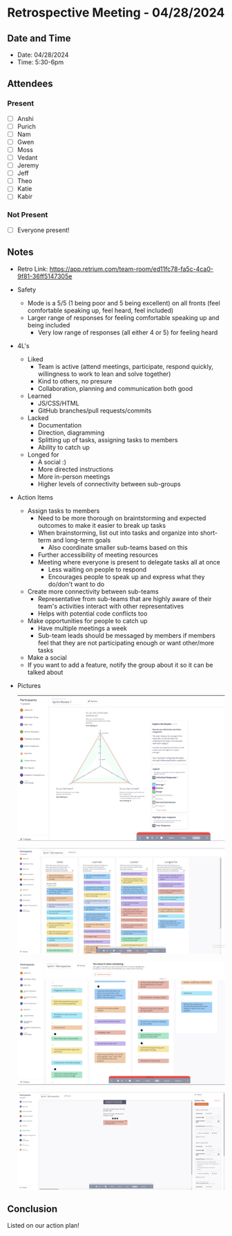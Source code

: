 # Retrospective Meeting - 04/28/2024

## Date and Time
- Date: 04/28/2024
- Time: 5:30-6pm

## Attendees
### Present
- [ ] Anshi
- [ ] Purich
- [ ] Nam
- [ ] Gwen
- [ ] Moss
- [ ] Vedant
- [ ] Jeremy
- [ ] Jeff
- [ ] Theo
- [ ] Katie
- [ ] Kabir
### Not Present
- [ ] Everyone present!

## Notes
- Retro Link: https://app.retrium.com/team-room/ed11fc78-fa5c-4ca0-9f81-36ff5147305e
- Safety
    - Mode is a 5/5 (1 being poor and 5 being excellent) on all fronts (feel comfortable speaking up, feel heard, feel included)
    - Larger range of responses for feeling comfortable speaking up and being included
        - Very low range of responses (all either 4 or 5) for feeling heard
- 4L's
    - Liked
        - Team is active (attend meetings, participate, respond quickly, willingness to work to lean and solve together)
        - Kind to others, no presure 
        - Collaboration, planning and communication both good
    - Learned
        - JS/CSS/HTML
        - GitHub branches/pull requests/commits
    - Lacked
        - Documentation
        - Direction, diagramming 
        - Splitting up of tasks, assigning tasks to members
        - Ability to catch up
    - Longed for
        - A social :)
        - More directed instructions
        - More in-person meetings 
        - Higher levels of connectivity between sub-groups 
- Action Items
    - Assign tasks to members
        - Need to be more thorough on braintstorming and expected outcomes to make it easier to break up tasks
        - When brainstorming, list out into tasks and organize into short-term and long-term goals 
            - Also coordinate smaller sub-teams based on this
        - Further accessibility of meeting resources 
        - Meeting where everyone is present to delegate tasks all at once
            - Less waiting on people to respond
            - Encourages people to speak up and express what they do/don't want to do
    -  Create more connectivity between sub-teams
        -  Representative from sub-teams that are highly aware of their team's activities interact with other representatives 
        -  Helps with potential code conflicts too 
    - Make opportunities for people to catch up
        - Have multiple meetings a week 
        - Sub-team leads should be messaged by members if members feel that they are not participating enough or want other/more tasks
    - Make a social
    - If you want to add a feature, notify the group about it so it can be talked about

- Pictures

    ![Screenshot_1](meeting-files/042824-retrospective1.png)

    ![Screenshot_2](meeting-files/042824-retrospective2.png)

    ![Screenshot_3](meeting-files/042824-retrospective3.png)

    ![Screenshot_4](meeting-files/042824-retrospective4.png)

## Conclusion
Listed on our action plan!
